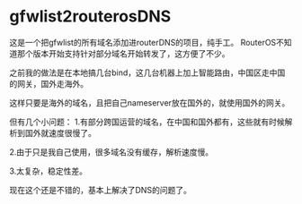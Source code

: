 # gfwlist2routerosDNS
这是一个把gfwlist的所有域名添加进routerDNS的项目，纯手工。
RouterOS不知道那个版本开始支持针对部分域名开始转发了，这方便了不少。

之前我的做法是在本地搞几台bind，这几台机器上加上智能路由，中国区走中国的网关，国外走海外。

这样只要是海外的域名，且把自己nameserver放在国外的，就使用国外的网关。

但有几个小问题：
1.有部分跨国运营的域名，在中国和国外都有，这些就有时候解析到国外就速度很慢了。

2.由于只是我自己使用，很多域名没有缓存，解析速度慢。

3.太复杂，稳定性差。

现在这个还是不错的，基本上解决了DNS的问题了。

